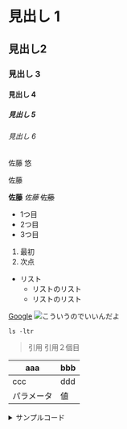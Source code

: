 # 見出し 1
## 見出し2
### 見出し 3
#### 見出し 4
##### 見出し 5
###### 見出し 6

佐藤 悠

佐藤

**佐藤**
*佐藤*
~~佐藤~~

- 1つ目
- 2つ目
- 3つ目

1. 最初
2. 次点

- リスト
  - リストのリスト
  - リストのリスト

[Google](https://www.google.com/) 
![こういうのでいいんだよ](https://image.lgtmoon.dev/242297)


```
ls -ltr
```

> 引用
> 引用２個目

|aaa|bbb|
|-|-|
|ccc|ddd|
|パラメータ|値|

<details>
  <summary>
    サンプルコード
  </summary>
  <div>
    ls -ltr
  </div>
</details>
